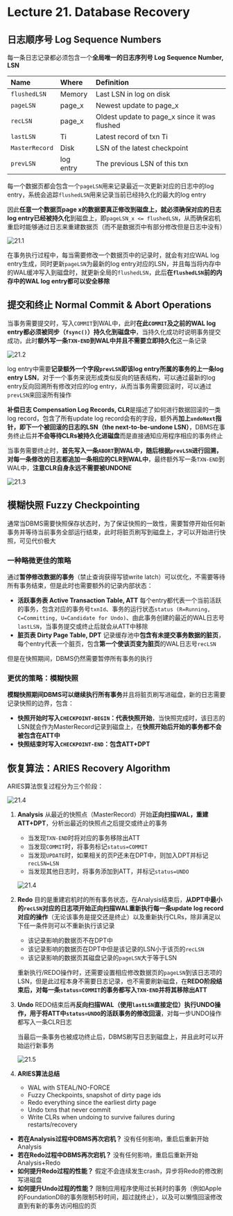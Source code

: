 # Lecture 21. Database Recovery

## 日志顺序号 Log Sequence Numbers

每一条日志记录都必须包含一个**全局唯一的日志序列号 Log Sequence Number, LSN**

|Name|Where|Definition|
|:-|:-|:-|
|`flushedLSN`|Memory|Last LSN in log on disk|
|`pageLSN`|page_x|Newest update to page_x|
|`recLSN`|page_x|Oldest update to page_x since it was flushed|
|`lastLSN`|Ti|Latest record of txn Ti|
|`MasterRecord`|Disk|LSN of the latest checkpoint|
|`prevLSN`|log entry|The previous LSN of this txn|

每一个数据页都会包含一个`pageLSN`用来记录最近一次更新对应的日志中的log entry，系统会追踪`flushedLSN`用来记录当前已经持久化的最大的log entry

因此**任意一个数据页page x的数据要真正修改到磁盘上，就必须确保对应的日志log entry已经被持久化**到磁盘上，即`pageLSN_x <= flushedLSN`，从而确保宕机重启时能够通过日志来重建数据页（而不是数据页中有部分修改但是日志中没有）

![21.1](images/21.1.png)

在事务执行过程中，每当需要修改一个数据页中的记录时，就会有对应WAL log entry生成，同时更新`pageLSN`为最新的log entry对应的LSN，并且每当将内存中的WAL缓冲写入到磁盘时，就更新全局的`flushedLSN`，此后**在`flushedLSN`前的内存中的WAL log entry都可以安全移除**

## 提交和终止 Normal Commit & Abort Operations

当事务需要提交时，写入`COMMIT`到WAL中，此时**在此`COMMIT`及之前的WAL log entry都必须被同步（`fsync()`）持久化到磁盘中**，当持久化成功时说明事务提交成功，此时**额外写一条`TXN-END`到WAL中并且不需要立即持久化**这一条记录

![21.2](images/21.2.png)

log entry中需要**记录额外一个字段`prevLSN`即该log entry所属的事务的上一条log entry LSN**，对于一个事务来说形成类似反向的链表结构，可以通过最新的log entry反向回溯所有修改对应的log entry，从而当事务需要回滚时，可以通过`prevLSN`来回滚所有操作

**补偿日志 Compensation Log Records, CLR**是描述了如何进行数据回滚的一类log record，包含了所有update log record会有的字段，额外再**加上`undoNext`指针，即下一个被回滚的日志的LSN（the next-to-be-undone LSN）**，DBMS在事务终止后并**不会等待CLRs被持久化进磁盘**而是直接通知应用程序相应的事务终止

当事务需要终止时，**首先写入一条`ABORT`到WAL中，随后根据`prevLSN`进行回溯，对每一条修改的日志都追加一条相应的CLR到WAL中**，最终额外写一条`TXN-END`到WAL中，**注意CLR自身永远不需要被UNDONE**

![21.3](images/21.3.png)

## 模糊快照 Fuzzy Checkpointing

通常当DBMS需要快照保存状态时，为了保证快照的一致性，需要暂停开始任何新事务并等待当前事务全部运行结束，此时将脏页刷写到磁盘上，才可以开始进行快照，可见代价极大

### 一种略微更佳的策略

通过**暂停修改数据的事务**（禁止查询获得写锁write latch）可以优化，不需要等待所有事务结束，但是此时也需要额外的记录内部状态：

- **活跃事务表 Active Transaction Table, ATT**
  每个entry都代表一个当前活跃的事务，包含对应的事务号`txnId`、事务的运行状态`status (R=Running, C=Committing, U=Candidate for Undo)`、由此事务创建的最近的WAL日志号`lastLSN`，当事务提交或终止后就会从ATT中移除
- **脏页表 Dirty Page Table, DPT**
  记录缓存池中**包含有未提交事务数据的脏页**，每个entry代表一个脏页，包含**第一个使该页变为脏页**的WAL日志号`recLSN`

但是在快照期间，DBMS仍然需要暂停所有事务的执行

### 更优的策略：模糊快照

**模糊快照期间DBMS可以继续执行所有事务**并且将脏页刷写进磁盘，新的日志需要记录快照的边界，包含：

- **快照开始时写入`CHECKPOINT-BEGIN`：代表快照开始**，当快照完成时，该日志的LSN就会作为MasterRecord记录到磁盘上，在**快照开始后开始的事务都不会被包含在ATT中**
- **快照结束时写入`CHECKPOINT-END`：包含ATT+DPT**

## 恢复算法：ARIES Recovery Algorithm

ARIES算法恢复过程分为三个阶段：

![21.4](images/21.4.png)

1. **Analysis**
   从最近的快照点（MasterRecord）开始**正向扫描WAL，重建ATT+DPT**，分析出最近的快照点之后提交或终止的事务
   - 当发现`TXN-END`时将对应的事务移除出ATT
   - 当发现`COMMIT`时，将事务标记`status=COMMIT`
   - 当发现`UPDATE`时，如果相关的页P还未在DPT中，则加入DPT并标记`recLSN=LSN`
   - 当发现其他日志时，将事务添加到ATT，并标记`status=UNDO`

   ![21.4](images/21.4.gif)

2. **Redo**
   目的是重建宕机时的所有事务状态，在Analysis结束后，**从DPT中最小的`recLSN`对应的日志项开始正向扫描WAL重新执行每一条update log record对应的操作**（无论该事务是提交还是终止）以及重新执行CLRs，除非满足以下任一条件则可以不重新执行该记录
   - 该记录影响的数据页不在DPT中
   - 该记录影响的数据页在DPT中但是该记录的LSN小于该页的`recLSN`
   - 该记录影响的数据页其磁盘记录的`pageLSN`大于等于LSN

   重新执行/REDO操作时，还需要设置相应修改数据页的`pageLSN`到该日志项的LSN，但是此过程本身不需要日志记录，也不需要刷新磁盘，在**REDO阶段结束后，对每一条`status=COMMIT`的事务都写入`TXN-END`并将其移除出ATT**
3. **Undo**
   REDO结束后再**反向扫描WAL（使用`lastLSN`直接定位）执行UNDO操作，用于将ATT中`status=UNDO`的活跃事务的修改回滚**，对每一步UNDO操作都写入一条CLR日志

   当最后一条事务也被成功终止后，DBMS刷写日志到磁盘上，并且此时可以开始运行新事务

   ![21.5](images/21.5.gif)

4. **ARIES算法总结**
   - WAL with STEAL/NO-FORCE
   - Fuzzy Checkpoints, snapshot of dirty page ids
   - Redo everything since the earliest dirty page
   - Undo txns that never commit
   - Write CLRs when undoing to survive failures during restarts/recovery

- **若在Analysis过程中DBMS再次宕机？**
  没有任何影响，重启后重新开始Analysis
- **若在Redo过程中DBMS再次宕机？**
  没有任何影响，重启后重新开始Analysis+Redo
- **如何提升Redo过程的性能？**
  假定不会连续发生crash，异步将Redo的修改刷写进磁盘
- **如何提升Undo过程的性能？**
  限制应用程序使用过长耗时的事务（例如Apple的FoundationDB的事务限制5秒时间，超过就终止），以及可以懒惰回滚修改直到有新的事务访问相应的页
